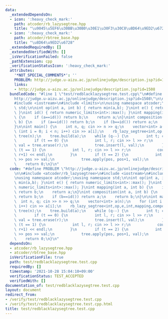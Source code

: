 ```yaml
---
data:
  _extendedDependsOn:
  - icon: ':heavy_check_mark:'
    path: atcoder/rb_lazysegtree.hpp
    title: "\u9045\u5EF6\u30BB\u30B0\u30E1\u30F3\u30C8\u8D64\u9ED2\u6728"
  - icon: ':heavy_check_mark:'
    path: atcoder/rbtree_base.hpp
    title: "\u8D64\u9ED2\u6728"
  _extendedRequiredBy: []
  _extendedVerifiedWith: []
  _isVerificationFailed: false
  _pathExtension: cpp
  _verificationStatusIcon: ':heavy_check_mark:'
  attributes:
    '*NOT_SPECIAL_COMMENTS*': ''
    PROBLEM: http://judge.u-aizu.ac.jp/onlinejudge/description.jsp?id=1508
    links:
    - http://judge.u-aizu.ac.jp/onlinejudge/description.jsp?id=1508
  bundledCode: "#line 1 \"test/redblacklazysegtree.test.cpp\"\n#define PROBLEM \"\
    http://judge.u-aizu.ac.jp/onlinejudge/description.jsp?id=1508\"\n\n#include <atcoder/rb_lazysegtree>\n\
    #include <iostream>\n#include <limits>\n\nusing namespace atcoder;\nusing namespace\
    \ std;\n\nint op(int a, int b) { return min(a,b); }\nint e() { return numeric_limits<int>::max();\
    \ }\nint id() { return numeric_limits<int>::max(); }\nint mapping(int a, int b)\
    \ {\n    if (a==id()) return b;\n    return a;\n}\nint composition(int a, int\
    \ b) {\n    if (a==id()) return b;\n    if (b==id()) return a;\n    return b;\n\
    }\n\nint main() {\n    int n, q; cin >> n >> q;\n    vector<int> a(n);\n    for\
    \ (int i = 0; i < n; i++) cin >> a[i];\n    rb_lazy_segtree<int,op,e,int,mapping,composition,id>\
    \ tree(n);\n    tree.build(a);\n    while (q--) {\n        int t; cin >> t;\n\
    \        if (t == 0) {\n            int l, r; cin >> l >> r;\n            int\
    \ val = tree.erase(r);\n            tree.insert(l, val);\n        }\n        if\
    \ (t == 1) {\n            int l, r; cin >> l >> r;\n            cout << tree.prod(l,\
    \ r+1) << endl;\n        }\n        if (t == 2) {\n            int pos, val; cin\
    \ >> pos >> val;\n            tree.apply(pos, pos+1, val);\n        }\n    }\n\
    \    return 0;\n}\n"
  code: "#define PROBLEM \"http://judge.u-aizu.ac.jp/onlinejudge/description.jsp?id=1508\"\
    \n\n#include <atcoder/rb_lazysegtree>\n#include <iostream>\n#include <limits>\n\
    \nusing namespace atcoder;\nusing namespace std;\n\nint op(int a, int b) { return\
    \ min(a,b); }\nint e() { return numeric_limits<int>::max(); }\nint id() { return\
    \ numeric_limits<int>::max(); }\nint mapping(int a, int b) {\n    if (a==id())\
    \ return b;\n    return a;\n}\nint composition(int a, int b) {\n    if (a==id())\
    \ return b;\n    if (b==id()) return a;\n    return b;\n}\n\nint main() {\n  \
    \  int n, q; cin >> n >> q;\n    vector<int> a(n);\n    for (int i = 0; i < n;\
    \ i++) cin >> a[i];\n    rb_lazy_segtree<int,op,e,int,mapping,composition,id>\
    \ tree(n);\n    tree.build(a);\n    while (q--) {\n        int t; cin >> t;\n\
    \        if (t == 0) {\n            int l, r; cin >> l >> r;\n            int\
    \ val = tree.erase(r);\n            tree.insert(l, val);\n        }\n        if\
    \ (t == 1) {\n            int l, r; cin >> l >> r;\n            cout << tree.prod(l,\
    \ r+1) << endl;\n        }\n        if (t == 2) {\n            int pos, val; cin\
    \ >> pos >> val;\n            tree.apply(pos, pos+1, val);\n        }\n    }\n\
    \    return 0;\n}\n"
  dependsOn:
  - atcoder/rb_lazysegtree.hpp
  - atcoder/rbtree_base.hpp
  isVerificationFile: true
  path: test/redblacklazysegtree.test.cpp
  requiredBy: []
  timestamp: '2021-10-28 15:04:10+09:00'
  verificationStatus: TEST_ACCEPTED
  verifiedWith: []
documentation_of: test/redblacklazysegtree.test.cpp
layout: document
redirect_from:
- /verify/test/redblacklazysegtree.test.cpp
- /verify/test/redblacklazysegtree.test.cpp.html
title: test/redblacklazysegtree.test.cpp
---
```

